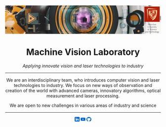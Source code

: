 <p align="center"><img src="https://github.com/mvlab-git/.github/blob/main/readmeImages/header.jpg" width="900"></p>

<div align=center>

# Machine Vision Laboratory

*Applying innovate vision and laser technologies to industry*

---

We are an interdisciplinary team, who introduces computer vision and laser technologies to industry. We focus on new ways of observation and creation of the world with advanced cameras, innovatory algorithms, optical measurement and laser processing. 

We are open to new challenges in various areas of industry and science

---

<a href="https://www.linkedin.com/company/68749470/" style="text-decoration:none;">
    <img src="https://github.com/mvlab-git/.github/blob/main/readmeImages/social-linkedin.png" width=3%></a> 
<a href="https://www.youtube.com/channel/UCyeLfi7MUmoUAJlK1sNjkgQ" style="text-decoration:none;">
    <img src="https://github.com/mvlab-git/.github/blob/main/readmeImages/social-youtube.png" width=3%></a>    
<a href="https://github.com/orgs/mvlab-git/repositories" style="text-decoration:none;">
    <img src="https://github.com/mvlab-git/.github/blob/main/readmeImages/social-github.png" width=3%></a>
</div>
